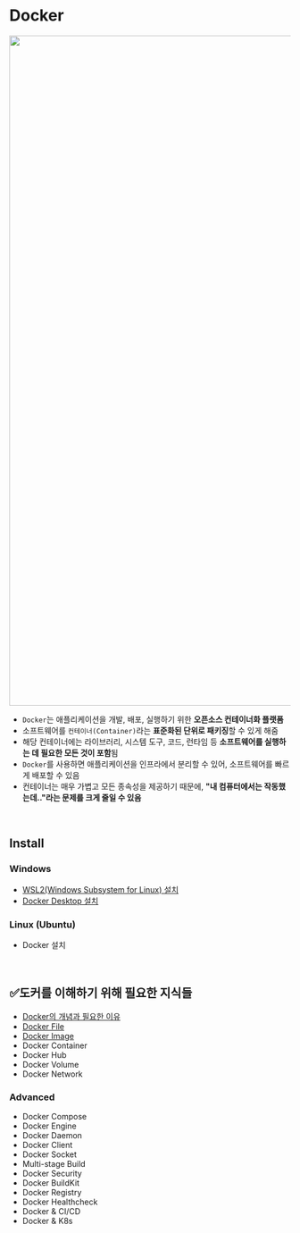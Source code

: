 # Docker

<img src="https://www.docker.com/app/uploads/2022/12/Docker-Temporary-Image-Social-Thumbnail-1200x630-1.png" width="1200"/>  

- `Docker`는 애플리케이션을 개발, 배포, 실행하기 위한 <b>오픈소스 컨테이너화 플랫폼</b>
- 소프트웨어를 `컨테이너(Container)`라는 <b>표준화된 단위로 패키징</b>할 수 있게 해줌
- 해당 컨테이너에는 라이브러리, 시스템 도구, 코드, 런타임 등 <b>소프트웨어를 실행하는 데 필요한 모든 것이 포함</b>됨
- `Docker`를 사용하면 애플리케이션을 인프라에서 분리할 수 있어, 소프트웨어를 빠르게 배포할 수 있음
- 컨테이너는 매우 가볍고 모든 종속성을 제공하기 때문에, <b>"내 컴퓨터에서는 작동했는데.."라는 문제를 크게 줄일 수 있음</b>

<br>

## Install
### Windows
- [WSL2(Windows Subsystem for Linux) 설치](/OS/WSL2.md)
- [Docker Desktop 설치](Docker%20Desktop.md)

### Linux (Ubuntu)
- Docker 설치

<br>

## ✅도커를 이해하기 위해 필요한 지식들

- [Docker의 개념과 필요한 이유](Docker%20Overview.md)
- [Docker File](Dockerfile%20개념.md)
- [Docker Image](Docker%20Image.md)
- Docker Container
- Docker Hub
- Docker Volume
- Docker Network

### Advanced
- Docker Compose
- Docker Engine
- Docker Daemon  
- Docker Client
- Docker Socket
- Multi-stage Build
- Docker Security
- Docker BuildKit
- Docker Registry
- Docker Healthcheck
- Docker & CI/CD
- Docker & K8s
